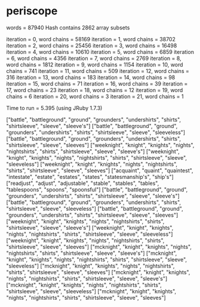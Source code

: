 periscope
=========

words = 87940
Hash contains 2862 array subsets

iteration = 0, word chains = 58169
iteration = 1, word chains = 38702
iteration = 2, word chains = 25456
iteration = 3, word chains = 16498
iteration = 4, word chains = 10610
iteration = 5, word chains = 6859
iteration = 6, word chains = 4356
iteration = 7, word chains = 2769
iteration = 8, word chains = 1812
iteration = 9, word chains = 1154
iteration = 10, word chains = 741
iteration = 11, word chains = 509
iteration = 12, word chains = 316
iteration = 13, word chains = 183
iteration = 14, word chains = 98
iteration = 15, word chains = 71
iteration = 16, word chains = 39
iteration = 17, word chains = 23
iteration = 18, word chains = 12
iteration = 19, word chains = 6
iteration = 20, word chains = 3
iteration = 21, word chains = 1

Time to run = 5.395 (using JRuby 1.7.3)

["battle", "battleground", "ground", "grounders", "undershirts", "shirts", "shirtsleeve", "sleeve", "sleeve's"]
["battle", "battleground", "ground", "grounders", "undershirts", "shirts", "shirtsleeve", "sleeve", "sleeveless"]
["battle", "battleground", "ground", "grounders", "undershirts", "shirts", "shirtsleeve", "sleeve", "sleeves"]
["weeknight", "knight", "knights", "nights", "nightshirts", "shirts", "shirtsleeve", "sleeve", "sleeve's"]
["weeknight", "knight", "knights", "nights", "nightshirts", "shirts", "shirtsleeve", "sleeve", "sleeveless"]
["weeknight", "knight", "knights", "nights", "nightshirts", "shirts", "shirtsleeve", "sleeve", "sleeves"]
["acquaint", "quaint", "quaintest", "intestate", "estate", "estates", "states", "statesmanship's", "ship's"]
["readjust", "adjust", "adjustable", "stable", "stables", "tables", "tablespoons", "spoons", "spoonsful"]
["battle", "battleground", "ground", "grounders", "undershirts", "shirts", "shirtsleeve", "sleeve", "sleeve's"]
["battle", "battleground", "ground", "grounders", "undershirts", "shirts", "shirtsleeve", "sleeve", "sleeveless"]
["battle", "battleground", "ground", "grounders", "undershirts", "shirts", "shirtsleeve", "sleeve", "sleeves"]
["weeknight", "knight", "knights", "nights", "nightshirts", "shirts", "shirtsleeve", "sleeve", "sleeve's"]
["weeknight", "knight", "knights", "nights", "nightshirts", "shirts", "shirtsleeve", "sleeve", "sleeveless"]
["weeknight", "knight", "knights", "nights", "nightshirts", "shirts", "shirtsleeve", "sleeve", "sleeves"]
["mcknight", "knight", "knights", "nights", "nightshirts", "shirts", "shirtsleeve", "sleeve", "sleeve's"]
["mcknight", "knight", "knights", "nights", "nightshirts", "shirts", "shirtsleeve", "sleeve", "sleeveless"]
["mcknight", "knight", "knights", "nights", "nightshirts", "shirts", "shirtsleeve", "sleeve", "sleeves"]
["mcknight", "knight", "knights", "nights", "nightshirts", "shirts", "shirtsleeve", "sleeve", "sleeve's"]
["mcknight", "knight", "knights", "nights", "nightshirts", "shirts", "shirtsleeve", "sleeve", "sleeveless"]
["mcknight", "knight", "knights", "nights", "nightshirts", "shirts", "shirtsleeve", "sleeve", "sleeves"]

